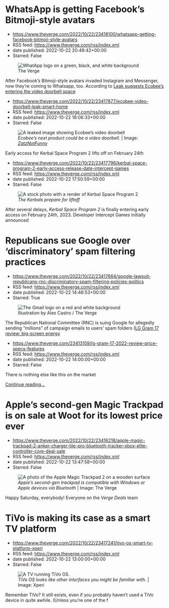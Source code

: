 # WhatsApp is getting Facebook’s Bitmoji-style avatars
 - https://www.theverge.com/2022/10/22/23418100/whatsapp-getting-facebook-bitmoji-style-avatars
 - RSS feed: https://www.theverge.com/rss/index.xml
 - date published: 2022-10-22 20:49:42+00:00
 - Starred: False

<figure>
      <img alt="WhatApp logo on a green, black, and white background" src="https://cdn.vox-cdn.com/thumbor/ybn5KACpRNkRJOnS-Rur1qJiEgY=/0x0:2040x1360/1310x873/cdn.vox-cdn.com/uploads/chorus_image/image/71530349/STK110_whats_app_Kradtke_02.0.jpg" />
        <figcaption>The Verge</figcaption>
    </figure>

  <p id="3oJIik">After Facebook’s Bitmoji-style avatars invaded Instagram and Messenger, now they’re coming to Whatsapp, too. According to <a href="https://wabetainfo.com/whatsapp-is-r

# Leak suggests Ecobee’s entering the video doorbell space
 - https://www.theverge.com/2022/10/22/23417877/ecobee-video-doorbell-leak-smart-home
 - RSS feed: https://www.theverge.com/rss/index.xml
 - date published: 2022-10-22 18:06:33+00:00
 - Starred: False

<figure>
      <img alt="A leaked image showing Ecobee’s video doorbell" src="https://cdn.vox-cdn.com/thumbor/xS6WgXEsRYPtFuyTbb5tGKrcLzY=/0x134:2000x1467/1310x873/cdn.vox-cdn.com/uploads/chorus_image/image/71529938/ecobee_smart_doorbell_2.0.jpg" />
        <figcaption><em>Ecobee’s next product could be a video doorbell.</em> | Image: <a class="ql-link" href="https://zatznotfunny.com/2022-10/ecobee-video-doorbell/" target="_blank"><em>ZatzNotFunny</em></a></figcaption>
    </figure>

  <p id="mO

# Early access for Kerbal Space Program 2 lifts off on February 24th
 - https://www.theverge.com/2022/10/22/23417796/kerbal-space-program-2-early-access-release-date-intercept-games
 - RSS feed: https://www.theverge.com/rss/index.xml
 - date published: 2022-10-22 17:50:59+00:00
 - Starred: False

<figure>
      <img alt="A stock photo with a render of Kerbal Space Program 2" src="https://cdn.vox-cdn.com/thumbor/PCe239T-BF_TWwcTc7iBquIbmoU=/99x0:422x215/1310x873/cdn.vox-cdn.com/uploads/chorus_image/image/71529885/header.0.jpg" />
        <figcaption><em>The Kerbals prepare for liftoff </em></figcaption>
    </figure>

  <p id="2kJKn0">After several delays, <em>Kerbal Space Program 2</em> is finally entering early access on February 24th, 2023. Developer Intercept Games initially announced

# Republicans sue Google over ‘discriminatory’ spam filtering practices
 - https://www.theverge.com/2022/10/22/23417664/google-lawsuit-republicans-rnc-discriminatory-spam-filtering-policies-politics
 - RSS feed: https://www.theverge.com/rss/index.xml
 - date published: 2022-10-22 14:46:53+00:00
 - Starred: True

<figure>
      <img alt="The Gmail logo on a red and white background" src="https://cdn.vox-cdn.com/thumbor/g4UqmdP44FfAu0C7WGJmDV5rvlI=/0x0:3000x2000/1310x873/cdn.vox-cdn.com/uploads/chorus_image/image/71529387/acastro_STK459_10.0.jpg" />
        <figcaption>Illustration by Alex Castro / The Verge</figcaption>
    </figure>

  <p id="0ZhU8U">The Republican National Committee (RNC) is suing Google for allegedly sending “millions” of campaign emails to users’ spam folders (<a href="https://www.ax

# LG Gram 17 review: big-screen energy
 - https://www.theverge.com/23413159/lg-gram-17-2022-review-price-specs-features
 - RSS feed: https://www.theverge.com/rss/index.xml
 - date published: 2022-10-22 14:00:00+00:00
 - Starred: False

<p>There is nothing else like this on the market</p>
  <p>
    <a href="https://www.theverge.com/23413159/lg-gram-17-2022-review-price-specs-features">Continue reading&hellip;</a>
  </p>

# Apple’s second-gen Magic Trackpad is on sale at Woot for its lowest price ever
 - https://www.theverge.com/2022/10/22/23416218/apple-magic-trackpad-2-anker-charger-tile-pro-bluetooth-tracker-xbox-elite-controller-core-deal-sale
 - RSS feed: https://www.theverge.com/rss/index.xml
 - date published: 2022-10-22 13:47:58+00:00
 - Starred: False

<figure>
      <img alt="A photo of the Apple Magic Trackpad 2 on a wooden surface" src="https://cdn.vox-cdn.com/thumbor/TItNL_SYQleUUIlIhBGvaKIdZ5s=/0x0:2500x1667/1310x873/cdn.vox-cdn.com/uploads/chorus_image/image/71529210/apple-imac-0042.0.0.jpg" />
        <figcaption><em>Apple’s second-gen trackpad is compatible with Windows or Apple devices via Bluetooth</em> | Image: The Verge</figcaption>
    </figure>

  <p id="ECZvDl">Happy Saturday, everybody! Everyone on the <em>Verge Deals </em>team

# TiVo is making its case as a smart TV platform
 - https://www.theverge.com/2022/10/22/23417241/tivo-os-smart-tv-platform-xperi
 - RSS feed: https://www.theverge.com/rss/index.xml
 - date published: 2022-10-22 13:00:00+00:00
 - Starred: False

<figure>
      <img alt="A TV running TiVo OS." src="https://cdn.vox-cdn.com/thumbor/SR4lSzWn3anohHPMqNNzqJ8VaeI=/142x0:1762x1080/1310x873/cdn.vox-cdn.com/uploads/chorus_image/image/71529043/TiVo_OS_NCIS_Comp_TV.0.jpeg" />
        <figcaption><em>TiVo OS looks like other interfaces you might be familiar with.</em> | Image: Xperi</figcaption>
    </figure>

  <p id="4OgDKA">Remember TiVo? It still exists, even if you probably haven’t used a TiVo device in quite awhile. (Unless you’re one of the f
